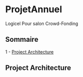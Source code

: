 # ProjetAnnuel

Logicel Pour salon Crowd-Fonding

## Sommaire

1 - [Project Architecture](#project-architecture)

## Project Architecture
